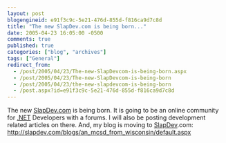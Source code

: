 ```yaml
---
layout: post
blogengineid: e91f3c9c-5e21-476d-855d-f816ca9d7c8d
title: "The new SlapDev.com is being born..."
date: 2005-04-23 16:05:00 -0500
comments: true
published: true
categories: ["blog", "archives"]
tags: ["General"]
redirect_from: 
  - /post/2005/04/23/The-new-SlapDevcom-is-being-born.aspx
  - /post/2005/04/23/The-new-SlapDevcom-is-being-born
  - /post/2005/04/23/the-new-slapdevcom-is-being-born
  - /post.aspx?id=e91f3c9c-5e21-476d-855d-f816ca9d7c8d
---
```


The new <a title="SlapDev.com" href="http://SlapDev.com" target="_blank">SlapDev.com</a> is being born. It is going to be an online community for <a title=".NET" href="http://www.microsoft.com/net/" target="_blank">.NET</a> Developers with a forums. I will also be posting development related articles on there. And, my blog is moving to <a title="SlapDev" href="http://www.slapdev.com" target="_blank">SlapDev</a>.com: <A href="http://slapdev.com/blogs/an_mcsd_from_wisconsin/default.aspx">http://slapdev.com/blogs/an_mcsd_from_wisconsin/default.aspx</A>
